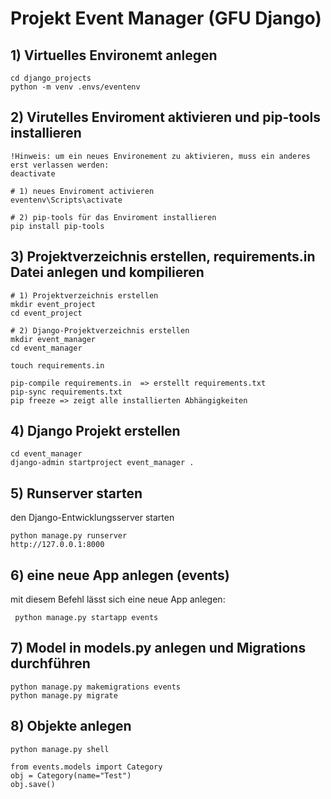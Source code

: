 # Projekt Event Manager (GFU Django)

## 1) Virtuelles Environemt anlegen

    cd django_projects
    python -m venv .envs/eventenv

## 2) Virutelles Enviroment aktivieren und pip-tools installieren

    !Hinweis: um ein neues Environement zu aktivieren, muss ein anderes erst verlassen werden:
    deactivate

    # 1) neues Enviroment activieren
    eventenv\Scripts\activate

    # 2) pip-tools für das Enviroment installieren
    pip install pip-tools


## 3) Projektverzeichnis erstellen, requirements.in Datei anlegen und kompilieren

    # 1) Projektverzeichnis erstellen
    mkdir event_project
    cd event_project

    # 2) Django-Projektverzeichnis erstellen
    mkdir event_manager
    cd event_manager

    touch requirements.in
    
    pip-compile requirements.in  => erstellt requirements.txt
    pip-sync requirements.txt
    pip freeze => zeigt alle installierten Abhängigkeiten

## 4) Django Projekt erstellen

    cd event_manager
    django-admin startproject event_manager .

## 5) Runserver starten
den Django-Entwicklungsserver starten

    python manage.py runserver
    http://127.0.0.1:8000

## 6) eine neue App anlegen (events)
mit diesem Befehl lässt sich eine neue App anlegen:
 
     python manage.py startapp events

## 7) Model in models.py anlegen und Migrations durchführen

    python manage.py makemigrations events
    python manage.py migrate 

## 8) Objekte anlegen

    python manage.py shell

    from events.models import Category
    obj = Category(name="Test")
    obj.save()
    
